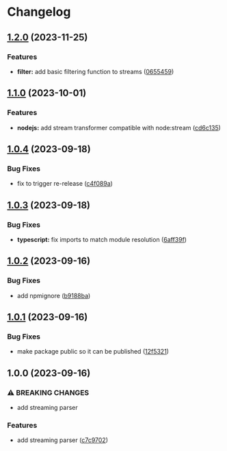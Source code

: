 # Changelog

## [1.2.0](https://github.com/InformaticsMatters/sdf-parser/compare/v1.1.0...v1.2.0) (2023-11-25)


### Features

* **filter:** add basic filtering function to streams ([0655459](https://github.com/InformaticsMatters/sdf-parser/commit/06554590baa93bdaa52bfc4ba25f0a74d8267a39))

## [1.1.0](https://github.com/InformaticsMatters/sdf-parser/compare/v1.0.4...v1.1.0) (2023-10-01)


### Features

* **nodejs:** add stream transformer compatible with node:stream ([cd6c135](https://github.com/InformaticsMatters/sdf-parser/commit/cd6c1351418d810c27121ce774c612cf00c41a55))

## [1.0.4](https://github.com/InformaticsMatters/sdf-parser/compare/v1.0.3...v1.0.4) (2023-09-18)


### Bug Fixes

* fix to trigger re-release ([c4f089a](https://github.com/InformaticsMatters/sdf-parser/commit/c4f089af09fc880badb35e98e3c695e2d852b327))

## [1.0.3](https://github.com/InformaticsMatters/sdf-parser/compare/v1.0.2...v1.0.3) (2023-09-18)


### Bug Fixes

* **typescript:** fix imports to match module resolution ([6aff39f](https://github.com/InformaticsMatters/sdf-parser/commit/6aff39f14ff3c204e06bb34e06d127526183063c))

## [1.0.2](https://github.com/InformaticsMatters/sdf-parser/compare/v1.0.1...v1.0.2) (2023-09-16)


### Bug Fixes

* add npmignore ([b9188ba](https://github.com/InformaticsMatters/sdf-parser/commit/b9188ba217a9685d947c10bcde3742f09b100f3a))

## [1.0.1](https://github.com/InformaticsMatters/sdf-parser/compare/v1.0.0...v1.0.1) (2023-09-16)


### Bug Fixes

* make package public so it can be published ([12f5321](https://github.com/InformaticsMatters/sdf-parser/commit/12f53219a1d95190511db482708749052b52503e))

## 1.0.0 (2023-09-16)


### ⚠ BREAKING CHANGES

* add streaming parser

### Features

* add streaming parser ([c7c9702](https://github.com/InformaticsMatters/sdf-parser/commit/c7c970229a688173841dca0f91e7a0ecb81fcdd8))
